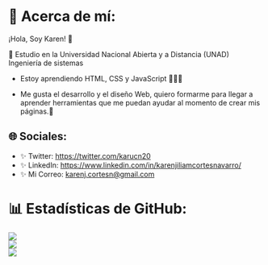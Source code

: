 #  💫 Acerca de mí:

¡Hola, Soy Karen! 👋


💖 Estudio en la Universidad Nacional Abierta y a Distancia (UNAD) Ingeniería de sistemas



* Estoy aprendiendo HTML, CSS y JavaScript 💖💖💖

* Me gusta el desarrollo y el diseño Web, quiero formarme para llegar a aprender herramientas que me puedan ayudar al momento de crear mis páginas.🙈

##  🌐 Sociales:

* ✨ Twitter: https://twitter.com/karucn20
* ✨ LinkedIn: https://www.linkedin.com/in/karenjiliamcortesnavarro/
* ✨ Mi Correo: karenj.cortesn@gmail.com

#  📊 Estadísticas de GitHub:
![](https://github-readme-stats.vercel.app/api?username=Karu-Cortes&theme=dark&hide_border=false&include_all_commits=false&count_private=false)<br/>
![](https://github-readme-streak-stats.herokuapp.com/?user=Karu-Cortes&theme=dark&hide_border=false)<br/>
![](https://github-readme-stats.vercel.app/api/top-langs/?username=Karu-Cortes&theme=dark&hide_border=false&include_all_commits=false&count_private=false&layout=compact)


